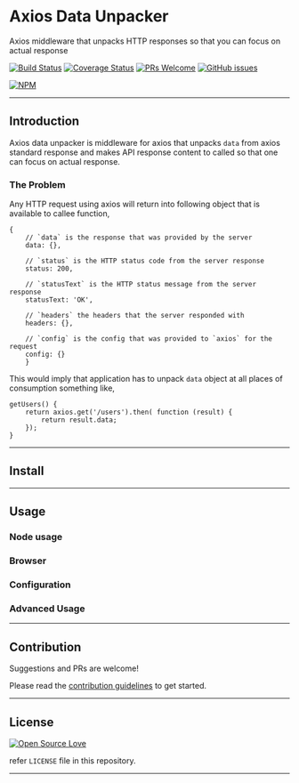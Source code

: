# Axios Data Unpacker

Axios middleware that unpacks HTTP responses so that you can focus on actual response

[![Build Status](https://travis-ci.org/anubhavsrivastava/axios-data-unpacker.svg?branch=master)](https://travis-ci.org/anubhavsrivastava/axios-data-unpacker)
[![Coverage Status](https://coveralls.io/repos/github/anubhavsrivastava/axios-data-unpacker/badge.svg?branch=master)](https://coveralls.io/github/anubhavsrivastava/axios-data-unpacker?branch=master)
[![PRs Welcome](https://img.shields.io/badge/PRs-welcome-brightgreen.svg?style=flat-square)](http://makeapullrequest.com)
[![GitHub issues](https://img.shields.io/github/issues/anubhavsrivastava/axios-data-unpacker.svg?style=flat-square)](https://github.com/anubhavsrivastava/axios-data-unpacker/issues)

[![NPM](https://nodei.co/npm/axios-data-unpacker.png?downloads=true&stars=true)](https://nodei.co/npm/axios-data-unpacker/)

---

## Introduction

Axios data unpacker is middleware for axios that unpacks `data` from axios standard response and makes API response content to called so that one can focus on actual response.

### The Problem

Any HTTP request using axios will return into following object that is available to callee function,

    {
        // `data` is the response that was provided by the server
        data: {},

        // `status` is the HTTP status code from the server response
        status: 200,

        // `statusText` is the HTTP status message from the server response
        statusText: 'OK',

        // `headers` the headers that the server responded with
        headers: {},

        // `config` is the config that was provided to `axios` for the request
        config: {}
        }

This would imply that application has to unpack `data` object at all places of consumption something like,

    getUsers() {
        return axios.get('/users').then( function (result) {
            return result.data;
        });
    }

---

## Install

---

## Usage

### Node usage

### Browser

### Configuration

### Advanced Usage

---

<!-- References
https://laracasts.com/discuss/channels/servers/get-data-out-from-axios-javascript -->

## Contribution

Suggestions and PRs are welcome!

Please read the [contribution guidelines](CONTRIBUTING.md) to get started.

<!-- Change contributing.md -->

---

## License

[![Open Source Love](https://badges.frapsoft.com/os/mit/mit.svg?v=102)](LICENSE)

refer `LICENSE` file in this repository.

---

